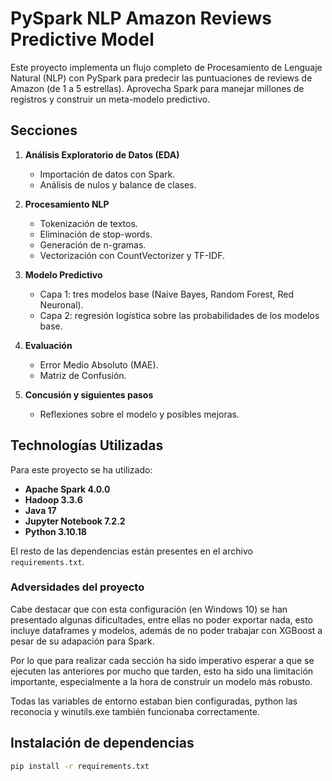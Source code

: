 # PySpark NLP Amazon Reviews Predictive Model

Este proyecto implementa un flujo completo de Procesamiento de Lenguaje Natural (NLP) con PySpark para predecir las puntuaciones de reviews de Amazon (de 1 a 5 estrellas). Aprovecha Spark para manejar millones de registros y construir un meta-modelo predictivo.

## Secciones

1. **Análisis Exploratorio de Datos (EDA)**
   - Importación de datos con Spark.
   - Análisis de nulos y balance de clases.

2. **Procesamiento NLP**
   - Tokenización de textos.
   - Eliminación de stop-words.
   - Generación de n-gramas.
   - Vectorización con CountVectorizer y TF-IDF.

3. **Modelo Predictivo**
   - Capa 1: tres modelos base (Naive Bayes, Random Forest, Red Neuronal).
   - Capa 2: regresión logística sobre las probabilidades de los modelos base.

4. **Evaluación**
   - Error Medio Absoluto (MAE).
   - Matriz de Confusión.

5. **Concusión y siguientes pasos**
   - Reflexiones sobre el modelo y posibles mejoras.

## Technologías Utilizadas

Para este proyecto se ha utilizado:

- **Apache Spark 4.0.0** 
- **Hadoop 3.3.6**
- **Java 17**
- **Jupyter Notebook 7.2.2**
- **Python 3.10.18**

El resto de las dependencias están presentes en el archivo `requirements.txt`.

### Adversidades del proyecto

Cabe destacar que con esta configuración (en Windows 10) se han presentado algunas dificultades, entre ellas no poder exportar nada, esto incluye
dataframes y modelos, además de no poder trabajar con XGBoost a pesar de su adapación para Spark.

Por lo que para realizar cada sección ha sido imperativo esperar a que se ejecuten las anteriores por mucho que tarden, esto ha
sido una limitación importante, especialmente a la hora de construir un modelo más robusto.

Todas las variables de entorno estaban bien configuradas, python las reconocia y winutils.exe también funcionaba correctamente.

## Instalación de dependencias

```bash
pip install -r requirements.txt
```